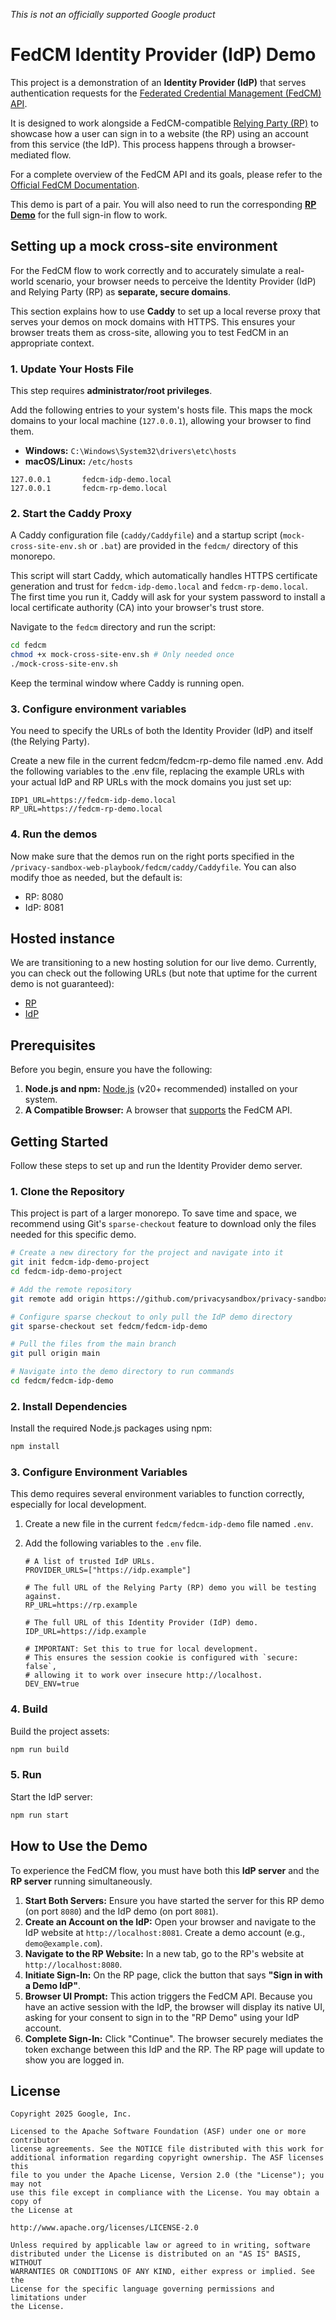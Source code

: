 *This is not an officially supported Google product*

# FedCM Identity Provider (IdP) Demo

This project is a demonstration of an **Identity Provider (IdP)** that serves authentication requests for the [Federated Credential Management (FedCM) API](https://developer.chrome.com/docs/privacy-sandbox/fedcm/).

It is designed to work alongside a FedCM-compatible [Relying Party (RP)](https://github.com/privacysandbox/privacy-sandbox-web-playbook/tree/main/fedcm/fedcm-rp-demo) to showcase how a user can sign in to a website (the RP) using an account from this service (the IdP). This process happens through a browser-mediated flow.

For a complete overview of the FedCM API and its goals, please refer to the [Official FedCM Documentation](https://privacysandbox.google.com/cookies/fedcm).

This demo is part of a pair. You will also need to run the corresponding **[RP Demo](../fedcm-rp-demo)** for the full sign-in flow to work.

## Setting up a mock cross-site environment 

For the FedCM flow to work correctly and to accurately simulate a real-world scenario, your browser needs to perceive the Identity Provider (IdP) and Relying Party (RP) as **separate, secure domains**. 

This section explains how to use **Caddy** to set up a local reverse proxy that serves your demos on mock domains with HTTPS. This ensures your browser treats them as cross-site, allowing you to test FedCM in an appropriate context.

### 1. Update Your Hosts File

This step requires **administrator/root privileges**.

Add the following entries to your system's hosts file. This maps the mock domains to your local machine (`127.0.0.1`), allowing your browser to find them.

* **Windows:** `C:\Windows\System32\drivers\etc\hosts`
* **macOS/Linux:** `/etc/hosts`

```
127.0.0.1       fedcm-idp-demo.local
127.0.0.1       fedcm-rp-demo.local
```

### 2. Start the Caddy Proxy

A Caddy configuration file (`caddy/Caddyfile`) and a startup script (`mock-cross-site-env.sh` or `.bat`) are provided in the `fedcm/` directory of this monorepo.

This script will start Caddy, which automatically handles HTTPS certificate generation and trust for `fedcm-idp-demo.local` and `fedcm-rp-demo.local`. The first time you run it, Caddy will ask for your system password to install a local certificate authority (CA) into your browser's trust store.

Navigate to the `fedcm` directory and run the script:

```bash
cd fedcm
chmod +x mock-cross-site-env.sh # Only needed once
./mock-cross-site-env.sh
```

Keep the terminal window where Caddy is running open.

### 3. Configure environment variables

You need to specify the URLs of both the Identity Provider (IdP) and itself (the Relying Party).

Create a new file in the current fedcm/fedcm-rp-demo file named .env.
Add the following variables to the .env file, replacing the example URLs with your actual IdP and RP URLs with the mock domains you just set up:

```
IDP1_URL=https://fedcm-idp-demo.local
RP_URL=https://fedcm-rp-demo.local
```

### 4. Run the demos
Now make sure that the demos run on the right ports specified in the `/privacy-sandbox-web-playbook/fedcm/caddy/Caddyfile`. You can also modify thoe as needed, but the default is:
* RP: 8080
* IdP: 8081

## Hosted instance

We are transitioning to a new hosting solution for our live demo. Currently, you can check out the following URLs (but note that uptime for the current demo is not guaranteed):
* [RP](https://csy9zq-8080.csb.app/)
* [IdP](https://d2crcr-8080.csb.app/)

## Prerequisites

Before you begin, ensure you have the following:

1.  **Node.js and npm:** [Node.js](https://nodejs.org/) (v20+ recommended) installed on your system.
2.  **A Compatible Browser:** A browser that [supports](https://developer.mozilla.org/en-US/docs/Web/API/FederatedCredential#browser_compatibility) the FedCM API.

## Getting Started

Follow these steps to set up and run the Identity Provider demo server.

### 1. Clone the Repository

This project is part of a larger monorepo. To save time and space, we recommend using Git's `sparse-checkout` feature to download only the files needed for this specific demo.

```bash
# Create a new directory for the project and navigate into it
git init fedcm-idp-demo-project
cd fedcm-idp-demo-project

# Add the remote repository
git remote add origin https://github.com/privacysandbox/privacy-sandbox-web-playbook.git

# Configure sparse checkout to only pull the IdP demo directory
git sparse-checkout set fedcm/fedcm-idp-demo

# Pull the files from the main branch
git pull origin main

# Navigate into the demo directory to run commands
cd fedcm/fedcm-idp-demo
```

### 2. Install Dependencies

Install the required Node.js packages using npm:

```bash
npm install
```
### 3. Configure Environment Variables

This demo requires several environment variables to function correctly, especially for local development.

1.  Create a new file in the current `fedcm/fedcm-idp-demo` file named `.env`.
2.  Add the following variables to the `.env` file.

    ```env
    # A list of trusted IdP URLs.
    PROVIDER_URLS=["https://idp.example"]

    # The full URL of the Relying Party (RP) demo you will be testing against.
    RP_URL=https://rp.example

    # The full URL of this Identity Provider (IdP) demo.
    IDP_URL=https://idp.example

    # IMPORTANT: Set this to true for local development.
    # This ensures the session cookie is configured with `secure: false`,
    # allowing it to work over insecure http://localhost.
    DEV_ENV=true
    ```

### 4. Build

Build the project assets:
```bash
npm run build
```

### 5. Run

Start the IdP server:
```bash
npm run start
```

## How to Use the Demo

To experience the FedCM flow, you must have both this **IdP server** and the **RP server** running simultaneously.

1.  **Start Both Servers:** Ensure you have started the server for this RP demo (on port `8080`) and the IdP demo (on port `8081`).
2.  **Create an Account on the IdP:** Open your browser and navigate to the IdP website at `http://localhost:8081`. Create a demo account (e.g., `demo@example.com`).
3.  **Navigate to the RP Website:** In a new tab, go to the RP's website at `http://localhost:8080`.
4.  **Initiate Sign-In:** On the RP page, click the button that says **"Sign in with a Demo IdP"**.
5.  **Browser UI Prompt:** This action triggers the FedCM API. Because you have an active session with the IdP, the browser will display its native UI, asking for your consent to sign in to the "RP Demo" using your IdP account.
6.  **Complete Sign-In:** Click "Continue". The browser securely mediates the token exchange between this IdP and the RP. The RP page will update to show you are logged in.

## License

```
Copyright 2025 Google, Inc.

Licensed to the Apache Software Foundation (ASF) under one or more contributor
license agreements. See the NOTICE file distributed with this work for
additional information regarding copyright ownership. The ASF licenses this
file to you under the Apache License, Version 2.0 (the "License"); you may not
use this file except in compliance with the License. You may obtain a copy of
the License at

http://www.apache.org/licenses/LICENSE-2.0

Unless required by applicable law or agreed to in writing, software
distributed under the License is distributed on an "AS IS" BASIS, WITHOUT
WARRANTIES OR CONDITIONS OF ANY KIND, either express or implied. See the
License for the specific language governing permissions and limitations under
the License.
```